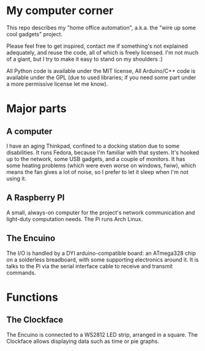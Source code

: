 # My computer corner

This repo describes my
"home office automation", a.k.a. the "wire up some cool gadgets" project.

Please feel free to get inspired,
contact me if something's not explained adequately,
and reuse the code, all of which is freely licensed.
I'm not much of a giant, but I try to make it easy to stand on my shoulders :)

All Python code is available under the MIT license,
All Arduino/C++ code is available under the GPL
(due to used libraries;
if you need some part under a more permissive license let me know).

# Major parts

## A computer

I have an aging Thinkpad,
confined to a docking station due to some disabilities.
It runs Fedora, because I'm familiar with that system.
It's hooked up to the network, some USB gadgets, and a couple of monitors.
It has some heating problems (which were even worse on windows, fwiw),
which means the fan gives a lot of noise, so I prefer to let it sleep
when I'm not using it.

## A Raspberry PI

A small, always-on computer for the project's network communication and
light-duty computation needs.
The Pi runs Arch Linux.

## The Encuino

The I/O is handled by a DYI arduino-compatible board:
an ATmega328 chip on a solderless breadboard,
with some supporting electronics around it.
It is talks to the Pi via the serial interface cable
to receive and transmit commands.

# Functions

## The Clockface

The Encuino is connected to a WS2812 LED strip,
arranged in a square.
The Clockface allows displaying data such as time or pie graphs.
